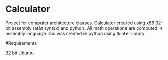 # Calculator
Project for computer architecture classes.
Calculator created using x86 32-bit assembly (at&t syntax) and python.
All math operations are computed in assembly language.
Gui was created in python using tkinter library.

#Requirements

32 bit Ubuntu
